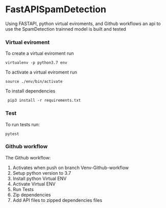 # FastAPISpamDetection

Using FASTAPI, python virtual eviroments, and Github workflows an api to use the SpamDetection trainned model is built and tested 

### Virtual eviroment

To create a virtual eviroment run
```
virtualenv -p python3.7 env 
```
To activate a virtual eviroment run
```
source ./env/bin/activate
```
To install dependencies
```
 pip3 install -r requirements.txt
```

### Test

To run tests run:
```
pytest
```

### Github workflow
The Github workflow:
1. Activates when push on branch Venv-Github-workflow
1. Setup python version to 3.7
1. Install python Virtual ENV
1. Activate Virtual ENV
1. Run Tests
1. Zip dependencies
1. Add API files to zipped dependencies files

